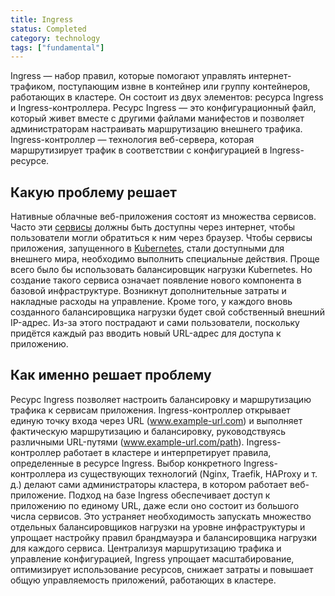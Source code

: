 ```yaml
---
title: Ingress
status: Completed
category: technology
tags: ["fundamental"]
---
```


Ingress — набор правил, которые помогают управлять интернет-трафиком, поступающим извне в контейнер или группу контейнеров, работающих в кластере.
Он состоит из двух элементов: ресурса Ingress и Ingress-контроллера.
Ресурс Ingress — это конфигурационный файл, который живет вместе с другими файлами манифестов и позволяет администраторам настраивать маршрутизацию внешнего трафика.
Ingress-контроллер — технология веб-сервера, которая маршрутизирует трафик в соответствии с конфигурацией в Ingress-ресурсе.

## Какую проблему решает

Нативные облачные веб-приложения состоят из множества сервисов. Часто эти [сервисы](/service/) должны быть доступны через интернет, чтобы пользователи могли обратиться к ним через браузер.
Чтобы сервисы приложения, запущенного в [Kubernetes](/ru/kubernetes/), стали доступными для внешнего мира, необходимо выполнить специальные действия.
Проще всего было бы использовать балансировщик нагрузки Kubernetes.
Но создание такого сервиса означает появление нового компонента в базовой инфраструктуре.
Возникнут дополнительные затраты и накладные расходы на управление. Кроме того, у каждого вновь созданного балансировщика нагрузки будет свой собственный внешний IP-адрес.
Из-за этого пострадают и сами пользователи, поскольку придётся каждый раз вводить новый URL-адрес для доступа к приложению.

## Как именно решает проблему

Ресурс Ingress позволяет настроить балансировку и маршрутизацию трафика к сервисам приложения.
Ingress-контроллер открывает единую точку входа через URL (www.example-url.com) и выполняет фактическую маршрутизацию и балансировку, руководствуясь различными URL-путями (www.example-url.com/path).
Ingress-контроллер работает в кластере и интерпретирует правила, определенные в ресурсе Ingress.
Выбор конкретного Ingress-контроллера из существующих технологий (Nginx, Traefik, HAProxy и т. д.) делают сами администраторы кластера, в котором работает веб-приложение.
Подход на базе Ingress обеспечивает доступ к приложению по единому URL, даже если оно состоит из большого числа сервисов.
Это устраняет необходимость запускать множество отдельных балансировщиков нагрузки на уровне инфраструктуры и упрощает настройку правил брандмауэра и балансировщика нагрузки для каждого сервиса.
Централизуя маршрутизацию трафика и управление конфигурацией, Ingress упрощает масштабирование, оптимизирует использование ресурсов, снижает затраты и повышает общую управляемость приложений, работающих в кластере.
